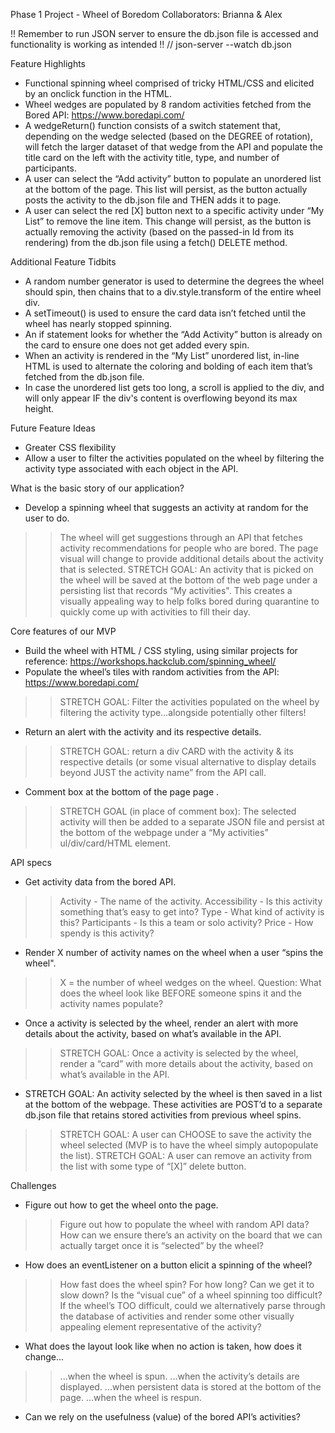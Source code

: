 Phase 1 Project - Wheel of Boredom
Collaborators: Brianna & Alex

!! Remember to run JSON server to ensure the db.json file is accessed and functionality is working as intended !!
// json-server --watch db.json

Feature Highlights
- Functional spinning wheel comprised of tricky HTML/CSS and elicited by an onclick function in the HTML.
- Wheel wedges are populated by 8 random activities fetched from the Bored API: https://www.boredapi.com/
-  A wedgeReturn() function consists of a switch statement that, depending on the wedge selected (based on the DEGREE of rotation), will fetch the larger dataset of that wedge from the API and populate the title card on the left with the activity title, type, and number of participants.
- A user can select the “Add activity” button to populate an unordered list at the bottom of the page. This list will persist, as the button actually posts the activity to the db.json file and THEN adds it to page.
- A user can select the red [X] button next to a specific activity under “My List” to remove the line item. This change will persist, as the button is actually removing the activity (based on the passed-in Id from its rendering) from the db.json file using a fetch() DELETE method.

Additional Feature Tidbits
- A random number generator is used to determine the degrees the wheel should spin, then chains that to a div.style.transform of the entire wheel div.
- A setTimeout() is used to ensure the card data isn’t fetched until the wheel has nearly stopped spinning.
- An if statement looks for whether the “Add Activity” button is already on the card to ensure one does not get added every spin.
- When an activity is rendered in the “My List” unordered list, in-line HTML is used to alternate the coloring and bolding of each item that’s fetched from the db.json file.
- In case the unordered list gets too long, a scroll is applied to the div, and will only appear IF the div's content is overflowing beyond its max height.

Future Feature Ideas
- Greater CSS flexibility
- Allow a user to filter the activities populated on the wheel by filtering the activity type associated with each object in the API.

What is the basic story of our application?
- Develop a spinning wheel that suggests an activity at random for the user to do.
>> The wheel will get suggestions through an API that fetches activity recommendations for people who are bored.
>> The page visual will change to provide additional details about the activity that is selected.
>> STRETCH GOAL: An activity that is picked on the wheel will be saved at the bottom of the web page under a persisting list that records “My activities".
>> This creates a visually appealing way to help folks bored during quarantine to quickly come up with activities to fill their day.

Core features of our MVP
- Build the wheel with HTML / CSS styling, using similar projects for reference: https://workshops.hackclub.com/spinning_wheel/
- Populate the wheel’s tiles with random activities from the API: https://www.boredapi.com/
>> STRETCH GOAL: Filter the activities populated on the wheel by filtering the activity type…alongside potentially other filters!
- Return an alert with the activity and its respective details.
>> STRETCH GOAL: return a div CARD with the activity & its respective details (or some visual alternative to display details beyond JUST the activity name” from the API call.
- Comment box at the bottom of the page page .
>> STRETCH GOAL (in place of comment box): The selected activity will then be added to a separate JSON file and persist at the bottom of the webpage under a “My activities” ul/div/card/HTML element.

API specs
- Get activity data from the bored API.
>> Activity - The name of the activity.
>> Accessibility - Is this activity something that’s easy to get into?
>> Type - What kind of activity is this?
>> Participants - Is this a team or solo activity?
>> Price - How spendy is this activity?
- Render X number of activity names on the wheel when a user “spins the wheel".
>> X = the number of wheel wedges on the wheel.
>> Question: What does the wheel look like BEFORE someone spins it and the activity names populate?
- Once a activity is selected by the wheel, render an alert with more details about the activity, based on what’s available in the API.
>> STRETCH GOAL: Once a activity is selected by the wheel, render a “card” with more details about the activity, based on what’s available in the API.
- STRETCH GOAL: An activity selected by the wheel is then saved in a list at the bottom of the webpage. These activities are POST’d to a separate db.json file that retains stored activities from previous wheel spins.
>> STRETCH GOAL: A user can CHOOSE to save the activity the wheel selected (MVP is to have the wheel simply autopopulate the list).
>> STRETCH GOAL: A user can remove an activity from the list with some type of “[X]” delete button.

Challenges
- Figure out how to get the wheel onto the page.
>> Figure out how to populate the wheel with random API data?
>> How can we ensure there’s an activity on the board that we can actually target once it is “selected” by the wheel?
- How does an eventListener on a button elicit a spinning of the wheel?
>> How fast does the wheel spin? For how long? Can we get it to slow down? Is the “visual cue” of a wheel spinning too difficult?
>> If the wheel’s TOO difficult, could we alternatively parse through the database of activities and render some other visually appealing element representative of the activity?
- What does the layout look like when no action is taken, how does it change...
>> ...when the wheel is spun.
>> ...when the activity’s details are displayed.
>> ...when persistent data is stored at the bottom of the page.
>> ...when the wheel is respun.
- Can we rely on the usefulness (value) of the bored API’s activities?
